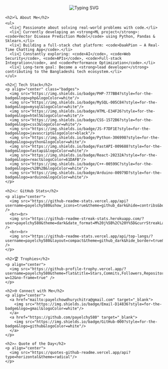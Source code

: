 <div class="container">
    <p align="center">
      <img src="https://readme-typing-svg.herokuapp.com?font=Fira+Code&weight=600&pause=1000&color=0099CC&center=true&width=480&lines=Learning+%26+Building+Everyday.;Turning+ideas+into+digital+realities.;Fusing+creativity+%2B+code+%F0%9F%96%A5%EF%B8%8F" alt="Typing SVG" />
    </p>

    <h2>🔍 About Me</h2>
    <ul>
      <li>🚀 Passionate about solving real-world problems with code.</li>
      <li>🤖 Currently developing an <strong>ML project</strong>: <code>Vector Disease Prediction Model</code> using Python, Pandas & Sklearn.</li>
      <li>💬 Building a full-stack chat platform: <code>DaakPion – A Real-Time Chatting App</code>.</li>
      <li>🧠 Constantly exploring: <code>AI</code>, <code>Web Security</code>, <code>APIs</code>, <code>Full-stack Integration</code>, and <code>Performance Optimization</code>.</li>
      <li>🎯 Long-term goal: Become a <strong>lead developer</strong> contributing to the Bangladeshi tech ecosystem.</li>
    </ul>

    <h2>🔧 Tech Stack</h2>
    <p align="center" class="badges">
      <img src="https://img.shields.io/badge/PHP-777BB4?style=for-the-badge&logo=php&logoColor=white"/>
      <img src="https://img.shields.io/badge/MySQL-005C84?style=for-the-badge&logo=mysql&logoColor=white"/>
      <img src="https://img.shields.io/badge/HTML-E34F26?style=for-the-badge&logo=html5&logoColor=white"/>
      <img src="https://img.shields.io/badge/CSS-1572B6?style=for-the-badge&logo=css3&logoColor=white"/>
      <img src="https://img.shields.io/badge/JS-F7DF1E?style=for-the-badge&logo=javascript&logoColor=black"/>
      <img src="https://img.shields.io/badge/Python-306998?style=for-the-badge&logo=python&logoColor=white"/>
      <img src="https://img.shields.io/badge/FastAPI-009688?style=for-the-badge&logo=fastapi&logoColor=white"/>
      <img src="https://img.shields.io/badge/React-20232A?style=for-the-badge&logo=react&logoColor=61DAFB"/>
      <img src="https://img.shields.io/badge/C++-00599C?style=for-the-badge&logo=c%2B%2B&logoColor=white"/>
      <img src="https://img.shields.io/badge/Arduino-00979D?style=for-the-badge&logo=arduino&logoColor=white"/>
    </p>

    <h2>📈 GitHub Stats</h2>
    <p align="center">
      <img src="https://github-readme-stats.vercel.app/api?username=payelchy580&show_icons=true&theme=github_dark&hide=contribs&border_radius=8&title_color=58A6FF&icon_color=58A6FF" />
      <br><br>
      <img src="https://github-readme-streak-stats.herokuapp.com/?user=payelchy580&theme=dark&date_format=M%20j%5B%2C%20Y%5D&currStreakLabel=58A6FF" />
      <br><br>
      <img src="https://github-readme-stats.vercel.app/api/top-langs/?username=payelchy580&layout=compact&theme=github_dark&hide_border=true&langs_count=6" />
    </p>

    <h2>🏆 Trophies</h2>
    <p align="center">
      <img src="https://github-profile-trophy.vercel.app/?username=payelchy580&theme=flat&title=Stars,Commits,Followers,Repositories,PullRequest&margin-w=12&no-frame=true" />
    </p>

    <h2>🌐 Connect with Me</h2>
    <p align="center">
      <a href="mailto:payelchowdhurychitra@gmail.com" target="_blank">
        <img src="https://img.shields.io/badge/Email-D14836?style=for-the-badge&logo=gmail&logoColor=white"/>
      </a>
      <a href="https://github.com/payelchy580" target="_blank">
        <img src="https://img.shields.io/badge/GitHub-000?style=for-the-badge&logo=github&logoColor=white"/>
      </a>
    </p>

    <h2>✍ Quote of the Day</h2>
    <p align="center">
      <img src="https://quotes-github-readme.vercel.app/api?type=horizontal&theme=radical"/>
    </p>
  </div>
